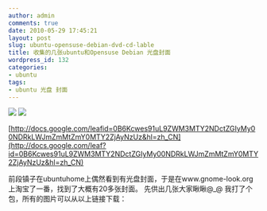 ```yaml
---
author: admin
comments: true
date: 2010-05-29 17:45:21
layout: post
slug: ubuntu-opensuse-debian-dvd-cd-lable
title: 收集的几张ubuntu和Opensuse Debian 光盘封面
wordpress_id: 132
categories:
- ubuntu
tags:
- ubuntu 光盘 封面
---
```

![](http://www.freetstar.com/wp-content/uploads/2010/05/p_large_bLIh_43ea0001b70e2d0e.jpg)
![](http://www.freetstar.com/wp-content/uploads/2010/05/p_large_7ciF_16b800055f4f2d12.jpg)

[http://docs.google.com/leafid=0B6Kcwes91uL9ZWM3MTY2NDctZGIyMy00NDRkLWJmZmMtZmY0MTY2ZjAyNzUz&hl=zh_CN](http://docs.google.com/leaf?id=0B6Kcwes91uL9ZWM3MTY2NDctZGIyMy00NDRkLWJmZmMtZmY0MTY2ZjAyNzUz&hl=zh_CN)

前段镇子在ubuntuhome上偶然看到有光盘封面，于是在www.gnome-look.org上淘宝了一番，找到了大概有20多张封面。 先供出几张大家瞅瞅@_@ 我打了个包，所有的图片可以从以上链接下载：

